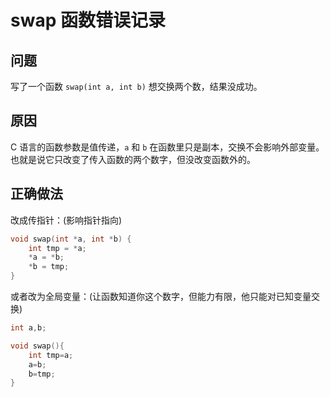 # swap 函数错误记录

## 问题
写了一个函数 `swap(int a, int b)` 想交换两个数，结果没成功。

## 原因
C 语言的函数参数是值传递，`a` 和 `b` 在函数里只是副本，交换不会影响外部变量。也就是说它只改变了传入函数的两个数字，但没改变函数外的。

## 正确做法
改成传指针：(影响指针指向)
```c
void swap(int *a, int *b) {
    int tmp = *a;
    *a = *b;
    *b = tmp;
}
```
或者改为全局变量：(让函数知道你这个数字，但能力有限，他只能对已知变量交换)
```c
int a,b;

void swap(){
    int tmp=a;
    a=b;
    b=tmp;
}
```
